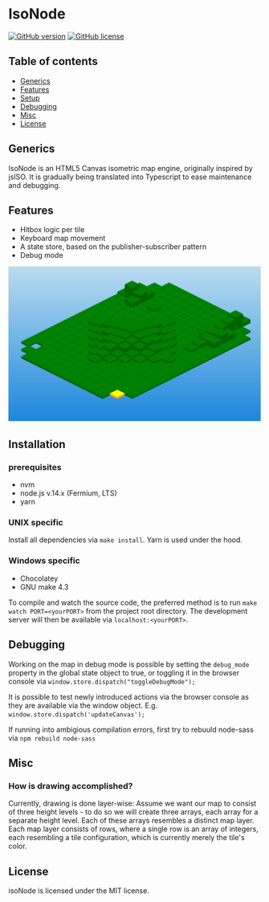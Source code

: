# IsoNode

[![GitHub version](https://img.shields.io/github/manifest-json/v/gnzg/isonode/master)](/github/manifest-json/v/https://github.com/gnzg/isoNode)
[![GitHub license](https://img.shields.io/github/license/gnzg/isonode)](https://github.com/gnzg/isoNode/blob/master/LICENSE)

## Table of contents
* [Generics](#introduction)
* [Features](#features)
* [Setup](#setup)
* [Debugging](#debugging)
* [Misc](#misc)
* [License](#license)

## Generics
IsoNode is an HTML5 Canvas isometric map engine, originally inspired by jsISO. It is gradually being translated into Typescript to ease maintenance and debugging.

## Features
* Hitbox logic per tile
* Keyboard map movement
* A state store, based on the publisher-subscriber pattern
* Debug mode

![isoNode](https://github.com/gnzg/isoNode/blob/master/example.png?raw=true)

## Installation

### prerequisites
- nvm
- node.js v.14.x (Fermium, LTS)
- yarn

### UNIX specific
Install all dependencies via `make install`. Yarn is used under the hood.

### Windows specific
- Chocolatey
- GNU make 4.3

To compile and watch the source code, the preferred method is to run `make watch PORT=<yourPORT>` from the project root directory. The development server will then be available via `localhost:<yourPORT>`.

## Debugging
Working on the map in debug mode is possible by setting the `debug_mode` property in the global state object to true, or toggling it in the browser console via `window.store.dispatch("toggleDebugMode");`

It is possible to test newly introduced actions via the browser console as they are available via the window object. E.g. `window.store.dispatch('updateCanvas');`

If running into ambigious compilation errors, first try to rebuuld node-sass via `npm rebuild node-sass`

## Misc 
### How is drawing accomplished?
Currently, drawing is done layer-wise: Assume we want our map to consist of three height levels - to do so we will create three arrays, each array for a separate height level. Each of these arrays resembles a distinct map layer. Each map layer consists of rows, where a single row is an array of integers, each resembling a tile configuration, which is currently merely the tile's color.

## License

isoNode is licensed under the MIT license.
